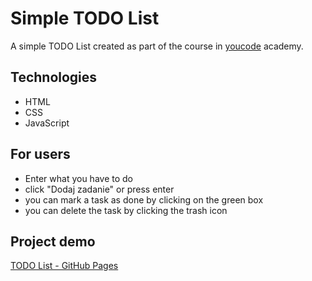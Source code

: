 # Simple TODO List
A simple TODO List created as part of the course in [youcode](https://youcode.pl) academy.
## Technologies
- HTML
- CSS
- JavaScript
## For users
- Enter what you have to do
- click "Dodaj zadanie" or press enter
- you can mark a task as done by clicking on the green box
- you can delete the task by clicking the trash icon
## Project demo
[TODO List - GitHub Pages](https://wojdalski-mateusz.github.io/ToDo-List/)